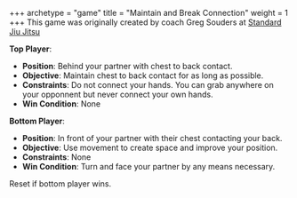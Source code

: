 +++
archetype = "game"
title = "Maintain and Break Connection"
weight = 1
+++
This game was originally created by coach Greg Souders at [Standard Jiu Jitsu](https://standardjiujitsu.com)

**Top Player**:
  * **Position**: Behind your partner with chest to back contact.
  * **Objective**: Maintain chest to back contact for as long as possible.
  * **Constraints**: Do not connect your hands. You can grab anywhere on your opponnent but never connect your own hands.
  * **Win Condition**: None

**Bottom Player**:
  * **Position**: In front of your partner with their chest contacting your back.
  * **Objective**: Use movement to create space and improve your position.
  * **Constraints**: None
  * **Win Condition**: Turn and face your partner by any means necessary. 

Reset if bottom player wins.
